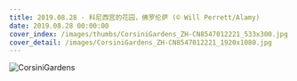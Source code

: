 ```yaml
---
title: 2019.08.28 - 科尼西宫的花园，佛罗伦萨 (© Will Perrett/Alamy)
date: 2019.08.28 00:00:00
cover_index: /images/thumbs/CorsiniGardens_ZH-CN8547012221_533x300.jpg
cover_detail: /images/CorsiniGardens_ZH-CN8547012221_1920x1080.jpg
---
```


![CorsiniGardens](/images/CorsiniGardens_ZH-CN8547012221_1920x1080.jpg)
